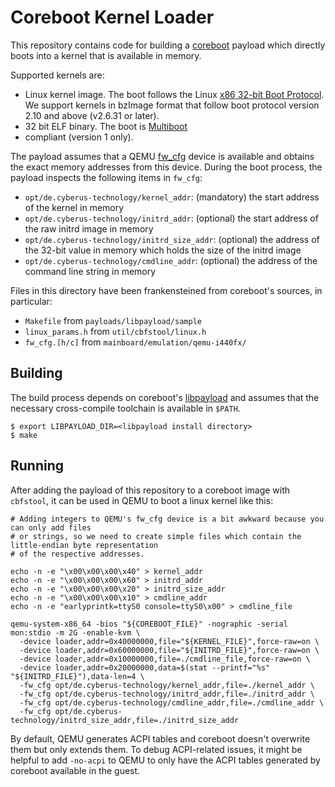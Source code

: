 # Coreboot Kernel Loader

This repository contains code for building a [coreboot](https://www.coreboot.org/) payload which
directly boots into a kernel that is available in memory.

Supported kernels are:

* Linux kernel image. The boot follows the Linux [x86 32-bit Boot
Protocol](https://www.kernel.org/doc/html/latest/x86/boot.html#bit-boot-protocol). We support kernels in bzImage format
  that follow boot protocol version 2.10 and above (v2.6.31 or later).
* 32 bit ELF binary. The boot is [Multiboot](https://www.gnu.org/software/grub/manual/multiboot/multiboot.html) 
* compliant (version 1 only).

The payload assumes that a QEMU [fw_cfg](https://github.com/qemu/qemu/blob/master/docs/specs/fw_cfg.rst) device is 
available and obtains the exact memory addresses from this device. During the boot process, the payload inspects the 
following items in `fw_cfg`:

- `opt/de.cyberus-technology/kernel_addr`: (mandatory) the start address of the kernel in
  memory
- `opt/de.cyberus-technology/initrd_addr`: (optional) the start address of the raw initrd image in
  memory
- `opt/de.cyberus-technology/initrd_size_addr`: (optional) the address of the 32-bit value in memory
  which holds the size of the initrd image
- `opt/de.cyberus-technology/cmdline_addr`: (optional) the address of the command line string in memory

Files in this directory have been frankensteined from coreboot's sources, in particular:

- `Makefile` from `payloads/libpayload/sample`
- `linux_params.h` from `util/cbfstool/linux.h`
- `fw_cfg.[h/c]` from `mainboard/emulation/qemu-i440fx/`

## Building

The build process depends on coreboot's [libpayload](https://www.coreboot.org/Libpayload)
and assumes that the necessary cross-compile toolchain is available in `$PATH`.

```
$ export LIBPAYLOAD_DIR=<libpayload install directory>
$ make
```

## Running

After adding the payload of this repository to a coreboot image with `cbfstool`, it can be used in
QEMU to boot a linux kernel like this:

```
# Adding integers to QEMU's fw_cfg device is a bit awkward because you can only add files
# or strings, so we need to create simple files which contain the little-endian byte representation
# of the respective addresses.

echo -n -e "\x00\x00\x00\x40" > kernel_addr
echo -n -e "\x00\x00\x00\x60" > initrd_addr
echo -n -e "\x00\x00\x00\x20" > initrd_size_addr
echo -n -e "\x00\x00\x00\x10" > cmdline_addr
echo -n -e "earlyprintk=ttyS0 console=ttyS0\x00" > cmdline_file

qemu-system-x86_64 -bios "${COREBOOT_FILE}" -nographic -serial mon:stdio -m 2G -enable-kvm \
  -device loader,addr=0x40000000,file="${KERNEL_FILE}",force-raw=on \
  -device loader,addr=0x60000000,file="${INITRD_FILE}",force-raw=on \
  -device loader,addr=0x10000000,file=./cmdline_file,force-raw=on \
  -device loader,addr=0x20000000,data=$(stat --printf="%s" "${INITRD_FILE}"),data-len=4 \
  -fw_cfg opt/de.cyberus-technology/kernel_addr,file=./kernel_addr \
  -fw_cfg opt/de.cyberus-technology/initrd_addr,file=./initrd_addr \
  -fw_cfg opt/de.cyberus-technology/cmdline_addr,file=./cmdline_addr \
  -fw_cfg opt/de.cyberus-technology/initrd_size_addr,file=./initrd_size_addr
```

By default, QEMU generates ACPI tables and coreboot doesn't overwrite them but only extends them. To debug ACPI-related 
issues, it might be helpful to add `-no-acpi` to QEMU to only have the ACPI tables generated by coreboot available in 
the guest.
